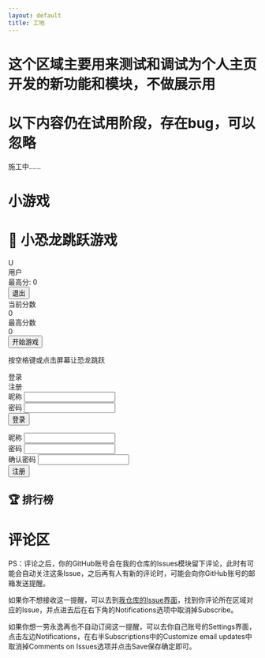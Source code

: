 ```yaml
---
layout: default
title: 工地
---
```


# 这个区域主要用来测试和调试为个人主页开发的新功能和模块，不做展示用
# 以下内容仍在试用阶段，存在bug，可以忽略

施工中......

# 小游戏

<div class="container">
    <h1>🦖 小恐龙跳跃游戏</h1>
    <div class="user-section">
        <div id="userInfo" class="user-info hidden">
            <div class="avatar" id="userAvatar">U</div>
            <div>
                <div id="userName">用户</div>
                <div>最高分: <span id="userHighScore">0</span></div>
            </div>
        </div>
        <button id="logoutBtn" class="btn hidden">退出</button>
    </div>
    <div class="main-content">
            <section class="game-section">
                <canvas id="gameCanvas" width="800" height="400"></canvas>
                <div class="game-controls">
                    <div class="score-board">
                        <div class="score-item">
                            <div>当前分数</div>
                            <div class="score-value" id="currentScore">0</div>
                        </div>
                        <div class="score-item">
                            <div>最高分数</div>
                            <div class="score-value" id="highScore">0</div>
                        </div>
                    </div>
                    <button id="startBtn" class="btn">开始游戏</button>
                    <p class="instructions">按空格键或点击屏幕让恐龙跳跃</p>
                </div>
            </section>
            <aside class="sidebar">
                <div class="auth-box">
                    <div class="auth-tabs">
                        <div class="auth-tab active" id="loginTab">登录</div>
                        <div class="auth-tab" id="registerTab">注册</div>
                    </div>
                    <form id="loginForm" class="auth-form">
                        <div class="form-group">
                            <label for="loginUsername">昵称</label>
                            <input type="text" id="loginUsername" required>
                        </div>
                        <div class="form-group">
                            <label for="loginPassword">密码</label>
                            <input type="password" id="loginPassword" required>
                        </div>
                        <button type="submit" class="btn">登录</button>
                    </form>
                    <form id="registerForm" class="auth-form hidden">
                        <div class="form-group">
                            <label for="registerUsername">昵称</label>
                            <input type="text" id="registerUsername" required>
                            <small id="usernameError" style="color: #ff4757; display: none;">昵称已存在</small>
                        </div>
                        <div class="form-group">
                            <label for="registerPassword">密码</label>
                            <input type="password" id="registerPassword" required>
                        </div>
                        <div class="form-group">
                            <label for="confirmPassword">确认密码</label>
                            <input type="password" id="confirmPassword" required>
                            <small id="passwordError" style="color: #ff4757; display: none;">密码不一致</small>
                        </div>
                        <button type="submit" class="btn">注册</button>
                    </form>
                </div>
                <div class="leaderboard">
                    <h2>🏆 排行榜</h2>
                    <div class="leaderboard-list" id="leaderboardList">
                    </div>
                </div>
            </aside>
    </div>
</div>

<script src="https://cdn.jsdelivr.net/npm/axios/dist/axios.min.js"></script>
<script src="jumpgame/auth.js"></script>
<script src="jumpgame/game.js"></script>

# 评论区
PS：评论之后，你的GitHub账号会在我的仓库的Issues模块留下评论，此时有可能会自动关注这条Issue，之后再有人有新的评论时，可能会向你GitHub账号的邮箱发送提醒。

如果你不想接收这一提醒，可以去到[我仓库的Issue界面](https://github.com/kuiningzzzz/kuiningzzzz.github.io/issues)，找到你评论所在区域对应的Issue，并点进去后在右下角的Notifications选项中取消掉Subscribe。

如果你想一劳永逸再也不自动订阅这一提醒，可以去你自己账号的Settings界面，点击左边Notifications，在右半Subscriptions中的Customize email updates中取消掉Comments on Issues选项并点击Save保存确定即可。

<script src="https://utteranc.es/client.js"
        repo="kuiningzzzz/kuiningzzzz.github.io"
        issue-term="pathname"
        label="Comment"
        theme="github-light"
        crossorigin="anonymous"
        async>
</script>